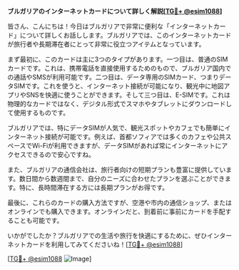 **ブルガリアのインターネットカードについて詳しく解説[[TG💪+ @esim1088](https://t.me/s/esim1088)]**

皆さん、こんにちは！今日はブルガリアで非常に便利な「インターネットカード」について詳しくお話しします。ブルガリアでは、このインターネットカードが旅行者や長期滞在者にとって非常に役立つアイテムとなっています。

まず最初に、このカードは主に3つのタイプがあります。一つ目は、普通のSIMカードです。これは、携帯電話を直接使用するためのもので、ブルガリア国内での通話やSMSが利用可能です。二つ目は、データ専用のSIMカード、つまりデータSIMです。これを使うと、インターネット接続が可能になり、観光中に地図アプリやSNSを快適に使うことができます。そして三つ目は、E-SIMです。これは物理的なカードではなく、デジタル形式でスマホやタブレットにダウンロードして使用するものです。

ブルガリアでは、特にデータSIMが人気で、観光スポットやカフェでも簡単にインターネット接続が可能です。例えば、首都ソフィアでは多くのカフェや公共スペースでWi-Fiが利用できますが、データSIMがあれば常にインターネットにアクセスできるので安心ですね。

また、ブルガリアの通信会社は、旅行者向けの短期プランも豊富に提供しています。数日間から数週間まで、自分のニーズに合わせたプランを選ぶことができます。特に、長時間滞在する方には長期プランがお得です。

最後に、これらのカードの購入方法ですが、空港や市内の通信ショップ、またはオンラインでも購入できます。オンラインだと、到着前に事前にカードを手配することも可能です。

いかがでしたか？ブルガリアでの生活や旅行を快適にするために、ぜひインターネットカードを利用してみてくださいね！[[TG💪+ @esim1088](https://t.me/s/esim1088)]

[[TG💪+ @esim1088](https://t.me/s/esim1088) ![Image](https://i.postimg.cc/Y0z9fWf4/image.png)]